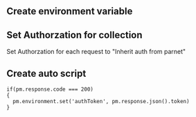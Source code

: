 ## Create environment variable



## Set Authorzation for collection
Set Authorzation for each request to "Inherit auth from parnet"


## Create auto script
```
if(pm.response.code === 200)
{
  pm.environment.set('authToken', pm.response.json().token)
}
```